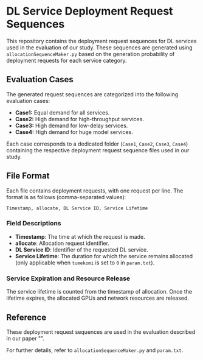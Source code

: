 # DL Service Deployment Request Sequences

This repository contains the deployment request sequences for DL services used in the evaluation of our study. These sequences are generated using `allocationSequenceMaker.py` based on the generation probability of deployment requests for each service category.

## Evaluation Cases

The generated request sequences are categorized into the following evaluation cases:

- **Case1:** Equal demand for all services.
- **Case2:** High demand for high-throughput services.
- **Case3:** High demand for low-delay services.
- **Case4:** High demand for huge model services.

Each case corresponds to a dedicated folder (`Case1`, `Case2`, `Case3`, `Case4`) containing the respective deployment request sequence files used in our study.

## File Format

Each file contains deployment requests, with one request per line. The format is as follows (comma-separated values):

```
Timestamp, allocate, DL Service ID, Service Lifetime
```

### Field Descriptions

- **Timestamp**: The time at which the request is made.
- **allocate**: Allocation request identifier.
- **DL Service ID**: Identifier of the requested DL service.
- **Service Lifetime**: The duration for which the service remains allocated (only applicable when `tumekomi` is set to `0` in `param.txt`).

### Service Expiration and Resource Release

The service lifetime is counted from the timestamp of allocation. Once the lifetime expires, the allocated GPUs and network resources are released.

## Reference

These deployment request sequences are used in the evaluation described in our paper "".

For further details, refer to `allocationSequenceMaker.py` and `param.txt`.

